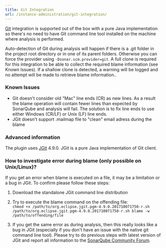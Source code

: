 ```yaml
---
title: Git Integration
url: /instance-administration/git-integration/
---
```


[Git](http://www.git-scm.com/) integration is supported out of the box with a pure Java implementation so there's no need to have Git command line tool installed on the machine where analysis is performed.

Auto-detection of Git during analysis will happen if there is a .git folder in the project root directory or in one of its parent folders. Otherwise you can force the provider using `-Dsonar.scm.provider=git`. A full clone is required for this integration to be able to collect the required blame information (see Known Issues). If a shallow clone is detected, a warning will be logged and no attempt will be made to retrieve blame information..

### Known Issues

* Git doesn't consider old "Mac" line ends (CR) as new lines. As a result the blame operation will contain fewer lines than expected by SonarQube and analysis will fail. The solution is to fix line ends to use either Windows (CR/LF) or Unix (LF) line ends.
* JGit doesn't support .mailmap file to "clean" email adress during the blame

### Advanced information
The plugin uses [JGit](https://www.eclipse.org/jgit/) 4.9.0. JGit is a pure Java implementation of Git client.

### How to investigate error during blame (only possible on Unix/Linux)?

If you get an error when blame is executed on a file, it may be a limitation or a bug in JGit. To confirm please follow these steps:

1. Download the standalone JGit command line distribution

2. Try to execute the blame command on the offending file:  
    `chmod +x /path/to/org.eclipse.jgit.pgm-4.9.0.201710071750-r.sh /path/to/org.eclipse.jgit.pgm-4.9.0.201710071750-r.sh blame -w /path/to/offending/file`

3. If you get the same error as during analysis, then this really looks like a bug in JGit (especially if you don't have an issue with the native git command line tool). Please try to do previous steps with latest version of JGit and report all information to the [SonarQube Community Forum](https://community.sonarsource.com/).
